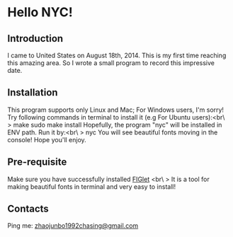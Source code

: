 Hello NYC!
=============

Introduction
------
I came to United States on August 18th, 2014. This is my first time reaching this amazing area. So I wrote a small program to record this impressive date.

Installation
------------
This program supports only Linux and Mac; For Windows users, I'm sorry!      
Try following commands in terminal to install it (e.g For Ubuntu users):<br\ >
        make
        sudo make install
Hopefully, the program "nyc" will be installed in ENV path. Run it by:<br\ >
        nyc
You will see beautiful fonts moving in the console! Hope you'll enjoy.

Pre-requisite
----------------
Make sure you have successfully installed [FIGlet](http://www.figlet.org/) <br\ >
It is a tool for making beautiful fonts in terminal and very easy to install!

Contacts
--------------
Ping me: zhaojunbo1992chasing@gmail.com

